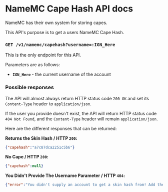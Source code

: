 # NameMC Cape Hash API docs
NameMC has their own system for storing capes.

This API's purpose is to get a users NameMC Cape Hash.

### `GET /v1/namemc/capehash?username=:IGN_Here`
This is the only endpoint for this API.

Parameters are as follows:
- **`IGN_Here`** - the current username of the account

### Possible responses

The API will almost always return HTTP status code `200 OK` and set its `Content-Type` header to `application/json`.

If the user you provide doesn't exist, the API will return HTTP status code `404 Not Found`, and the `Content-Type` header will remain `application/json`.

Here are the different responses that can be returned:

**Returns the Skin Hash / HTTP `200`:**
```json
{"capehash":"a7c87dca2251c5b6"}
```

**No Cape / HTTP `200`:**
```json
{"capehash":null}
```

**You Didn't Provide The Username Parameter / HTTP `404`:**
```json
{"error":"You didn't supply an account to get a skin hash from! Add the parameter ?username=IGN_HERE."}
```

